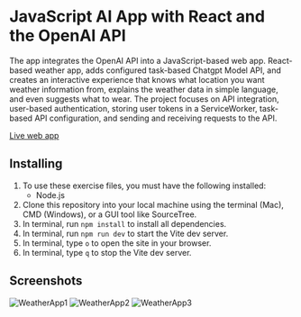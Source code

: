 # JavaScript AI App with React and the OpenAI API
The app integrates the OpenAI API into a JavaScript-based web app. React-based weather app, adds configured task-based Chatgpt Model API, and creates an interactive experience that knows what location you want weather information from, explains the weather data in simple language, and even suggests what to wear. The project focuses on API integration, user-based authentication, storing user tokens in a ServiceWorker, task-based API configuration, and sending and receiving requests to the API.

[Live web app](https://yash-p1.github.io/AI-weather-app-using-OpenAI/)

## Installing
1. To use these exercise files, you must have the following installed:
	- Node.js
2. Clone this repository into your local machine using the terminal (Mac), CMD (Windows), or a GUI tool like SourceTree.
3. In terminal, run `npm install` to install all dependencies.
4. In terminal, run `npm run dev` to start the Vite dev server.
5. In terminal, type `o` to open the site in your browser.
6. In terminal, type `q` to stop the Vite dev server.

## Screenshots
![WeatherApp1](https://github.com/Yash-P1/AI-weather-app-using-OpenAI/assets/49884536/ea282a74-2352-4f6c-b1d7-b36102ac4ac7)
![WeatherApp2](https://github.com/Yash-P1/AI-weather-app-using-OpenAI/assets/49884536/dcaa0628-ca6f-45e4-b1db-920c1dc0cb91)
![WeatherApp3](https://github.com/Yash-P1/AI-weather-app-using-OpenAI/assets/49884536/32d4e3d0-9908-4418-8502-cbef5dbef64d)
